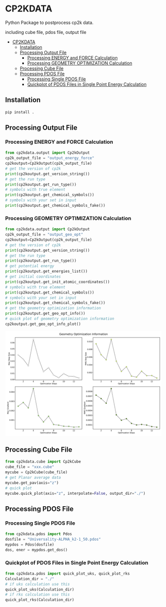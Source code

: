 # CP2KDATA

Python Package to postprocess cp2k data.

including cube file, pdos file, output file

- [CP2KDATA](#cp2kdata)
  - [Installation](#installation)
  - [Processing Output File](#processing-output-file)
    - [Processing ENERGY and FORCE Calculation](#processing-energy-and-force-calculation)
    - [Processing GEOMETRY OPTIMIZATION Calculation](#processing-geometry-optimization-calculation)
  - [Processing Cube File](#processing-cube-file)
  - [Processing PDOS File](#processing-pdos-file)
    - [Processing Single PDOS File](#processing-single-pdos-file)
    - [Quickplot of  PDOS Files in Single Point Energy Calculation](#quickplot-of--pdos-files-in-single-point-energy-calculation)

## Installation

```bash
pip install .
```



## Processing Output File

### Processing ENERGY and FORCE Calculation
```python
from cp2kdata.output import Cp2kOutput
cp2k_output_file = "output_energy_force"
cp2koutput=Cp2kOutput(cp2k_output_file)
# get the version of cp2k
print(cp2koutput.get_version_string())
# get the run type
print(cp2koutput.get_run_type())
# symbols with true element
print(cp2koutput.get_chemical_symbols())
# symbols with your set in input
print(cp2koutput.get_chemical_symbols_fake())

```

### Processing GEOMETRY OPTIMIZATION Calculation
```python
from cp2kdata.output import Cp2kOutput
cp2k_output_file = "output_geo_opt"
cp2koutput=Cp2kOutput(cp2k_output_file)
# get the version of cp2k
print(cp2koutput.get_version_string())
# get the run type
print(cp2koutput.get_run_type())
# get potential energy
print(cp2koutput.get_energies_list())
# get initial coordinates
print(cp2koutput.get_init_atomic_coordinates())
# symbols with true element
print(cp2koutput.get_chemical_symbols())
# symbols with your set in input
print(cp2koutput.get_chemical_symbols_fake())
# get the geometry optimization information
print(cp2koutput.get_geo_opt_info())
# quick plot of geometry optimization information 
cp2koutput.get_geo_opt_info_plot()
```
![geo_opt_plot](./figures/geo_opt_info.png)

## Processing Cube File

```python
from cp2kdata.cube import Cp2kCube
cube_file = "xxx.cube"
mycube = Cp2kCube(cube_file)
# get Planar average data
mycube.get_pav(axis="z")
# quick plot
mycube.quick_plot(axis="z", interpolate=False, output_dir="./")
```



## Processing PDOS File

### Processing Single PDOS File

```python
from cp2kdata.pdos import Pdos
dosfile = "Universality-ALPHA_k2-1_50.pdos"
mypdos = Pdos(dosfile)
dos, ener = mypdos.get_dos()
```

### Quickplot of  PDOS Files in Single Point Energy Calculation

```python
from cp2kdata.pdos import quick_plot_uks, quick_plot_rks
Calculation_dir = "./"
# if uks calculation use this
quick_plot_uks(Calculation_dir)
# if rks calculation use this 
quick_plot_rks(Calculation_dir)
```


